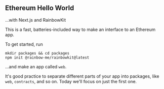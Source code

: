 ## Ethereum Hello World

...with Next.js and RainbowKit

This is a fast, batteries-included way to make an interface to an Ethereum app.

To get started, run

```
mkdir packages && cd packages
npm init @rainbow-me/rainbowkit@latest
```

...and make an app called `web`.

It's good practice to separate different parts of your app into packages, like `web`, `contracts`, and so on. Today we'll focus on just the first one.
